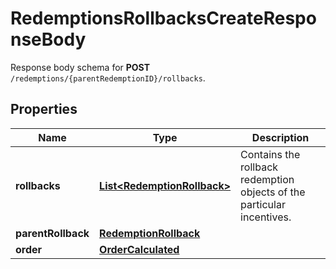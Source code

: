 

# RedemptionsRollbacksCreateResponseBody

Response body schema for **POST** `/redemptions/{parentRedemptionID}/rollbacks`.

## Properties

| Name | Type | Description |
|------------ | ------------- | ------------- |
|**rollbacks** | [**List&lt;RedemptionRollback&gt;**](RedemptionRollback.md) | Contains the rollback redemption objects of the particular incentives. |
|**parentRollback** | [**RedemptionRollback**](RedemptionRollback.md) |  |
|**order** | [**OrderCalculated**](OrderCalculated.md) |  |



